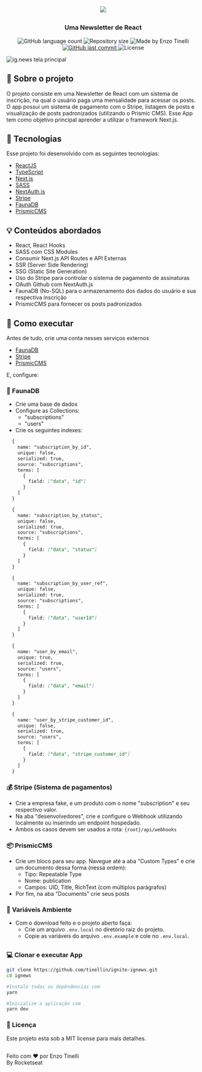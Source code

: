 <div align="center">
  <img src="https://cdn.discordapp.com/attachments/752375682608398357/959085665256091718/logo_1.png"/>
</div>

##
<h3 align="center"> Uma Newsletter de React </h3>

<p align="center">
  <img alt="GitHub language count" src="https://img.shields.io/github/languages/count/tinellin/ignite-ignews?color=525dcb">

  <img alt="Repository size" src="https://img.shields.io/github/repo-size/tinellin/ignite-ignews?color=525dcb">
  	
  <img alt="Made by Enzo Tinelli" src="https://img.shields.io/badge/made%20by-Enzo Tinelli-%2304D361?color=525dcb">
	
  
  <a href="https://github.com/tinellin/ignite-ignews/commits/main">
    <img alt="GitHub last commit" src="https://img.shields.io/github/last-commit/tinellin/ignite-ignews?color=525dcb">
  </a>

  <img alt="License" src="https://img.shields.io/badge/license-MIT-brightgreen?color=525dcb">
</p>

<img src="https://cdn.discordapp.com/attachments/752375682608398357/959119992341815316/desktop.png" alt="ig.news tela principal"/>

<h2> 📄 Sobre o projeto </h2>

<p>O projeto consiste em uma Newsletter de React com um sistema de inscrição, na qual o usuário paga uma mensalidade para acessar os posts. O app possui um sistema de pagamento com o Stripe, listagem de posts e visualização de posts padronizados (utilizando o Prismic CMS). Esse App tem como objetivo principal aprender a utilizar o framework Next.js.</p>

<h2> 🧪 Tecnologias </h2>

Esse projeto foi desenvolvido com as seguintes tecnologias:

- [ReactJS](https://reactjs.org)
- [TypeScript](https://www.typescriptlang.org/)
- [Next.js](https://www.typescriptlang.org/)
- [SASS](https://sass-lang.com/)
- [NextAuth.js](https://next-auth.js.org/)
- [Stripe](https://stripe.com/br)
- [FaunaDB](https://fauna.com/)
- [PrismicCMS](https://prismic.io/)

<h2> 💡 Conteúdos abordados</h2>

- React, React Hooks
- SASS com CSS Modules
- Consumir Next.js API Routes e API Externas
- SSR (Server Side Rendering)
- SSG (Static Site Generation)
- Uso do Stripe para controlar o sistema de pagamento de assinaturas
- OAuth Github com NextAuth.js
- FaunaDB (No-SQL) para o armazenamento dos dados do usuário e sua respectiva inscrição
- PrismicCMS para fornecer os posts padronizados

<h2> 🚀 Como executar </h2>

<p> Antes de tudo, crie uma conta nesses serviços externos </p>

- [FaunaDB](https://fauna.com/)
- [Stripe](https://stripe.com/br)
- [PrismicCMS](https://prismic.io/)

<p> E, configure: </p>

<h3> 💽 FaunaDB </h3>

- Crie uma base de dados
- Configure as Collections:
  - "subscriptions"
  - "users"
- Crie os seguintes indexes:

```md
  {
    name: "subscription_by_id",
    unique: false,
    serialized: true,
    source: "subscriptions",
    terms: [
      {
        field: ["data", "id"]
      }
    ]
  }

  {
    name: "subscription_by_status",
    unique: false,
    serialized: true,
    source: "subscriptions",
    terms: [
      {
        field: ["data", "status"]
      }
    ]
  }

  {
    name: "subscription_by_user_ref",
    unique: false,
    serialized: true,
    source: "subscriptions",
    terms: [
      {
        field: ["data", "userId"]
      }
    ]
  }

  {
    name: "user_by_email",
    unique: true,
    serialized: true,
    source: "users",
    terms: [
      {
        field: ["data", "email"]
      }
    ]
  }

  {
    name: "user_by_stripe_customer_id",
    unique: false,
    serialized: true,
    source: "users",
    terms: [
      {
        field: ["data", "stripe_customer_id"]
      }
    ]
  }
```

<h3> 💰 Stripe (Sistema de pagamentos) </h3>

- Crie a empresa fake, e um produto com o nome "subscription" e seu respectivo valor.
- Na aba "desenvolvedores", crie e configure o Webhook utilizando localmente ou inserindo um endpoint hospedado.
- Ambos os casos devem ser usados a rota: ```{root}/api/webhooks```

<h3> 📦 PrismicCMS </h3>

- Crie um bloco para seu app. Navegue até a aba "Custom Types" e crie um documento dessa forma (nessa ordem):
  - Tipo: Repeatable Type
  - Nome: publication
  - Campos: UID, Title, RichText (com múltiplos parágrafos)
- Por fim, na aba "Documents" crie seus posts

<h3> 🔑 Variáveis Ambiente </h3>

- Com o download feito e o projeto aberto faça:
  - Crie um arquivo ```.env.local``` no diretório raiz do projeto.
  - Copie as variáveis do arquivo ```.env.example``` e cole no ```.env.local```.

##

<h3> 💻 Clonar e executar App </h3>

```bash
git clone https://github.com/tinellin/ignite-ignews.git
cd ignews

#Instale todas as depêndencias com
yarn

#Inicialize a aplicação com
yarn dev
```

<h3> 🧾 Licença </h3>
Este projeto esta sob a MIT license para mais detalhes.

##

Feito com ❤️ por Enzo Tinelli</br>
By Rocketseat
